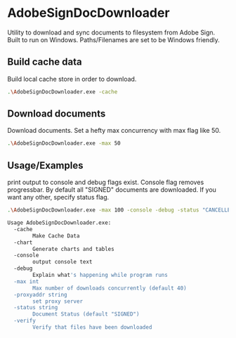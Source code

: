 # AdobeSignDocDownloader
Utility to download and sync documents to filesystem from Adobe Sign. Built to run on Windows. Paths/Filenames are set to be Windows friendly.

## Build cache data
Build local cache store in order to download.

```bash
.\AdobeSignDocDownloader.exe -cache
```
## Download documents 
Download documents. Set a hefty max concurrency with max flag like 50.

```bash
.\AdobeSignDocDownloader.exe -max 50
```



## Usage/Examples
print output to console and debug flags exist.
Console flag removes progressbar. 
By default all "SIGNED" documents are downloaded. If you want any other, specify status flag.

```bash
.\AdobeSignDocDownloader.exe -max 100 -console -debug -status "CANCELLED"
```

```bash
Usage AdobeSignDocDownloader.exe:
  -cache
        Make Cache Data
  -chart
        Generate charts and tables
  -console
        output console text
  -debug
        Explain what's happening while program runs
  -max int
        Max number of downloads concurrently (default 40)
  -proxyaddr string
        set proxy server
  -status string
        Document Status (default "SIGNED")
  -verify
        Verify that files have been downloaded
```
